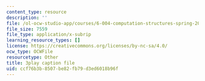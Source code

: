 ```yaml
---
content_type: resource
description: ''
file: /ol-ocw-studio-app/courses/6-004-computation-structures-spring-2017/ccf76b3b8507be82fb79d3ed6018b96f_dLeI7A7VezQ.srt
file_size: 7559
file_type: application/x-subrip
learning_resource_types: []
license: https://creativecommons.org/licenses/by-nc-sa/4.0/
ocw_type: OCWFile
resourcetype: Other
title: 3play caption file
uid: ccf76b3b-8507-be82-fb79-d3ed6018b96f
---
```


